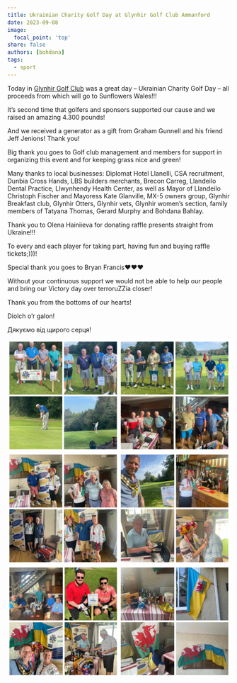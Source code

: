 ```yaml
---
title: Ukrainian Charity Golf Day at Glynhir Golf Club Ammanford
date: 2023-09-08
image:
  focal_point: 'top'
share: false
authors: [bohdana]
tags:
  - sport
---
```


Today in <a href="https://www.glynhirgolfclub.co.uk/" target="_blank">Glynhir Golf Club</a>  was a great day – Ukrainian Charity Golf Day – all proceeds from which will go to Sunflowers Wales!!! 

<!--more-->

It’s second time that golfers and sponsors supported our cause and we raised an amazing 4.300 pounds!

And we received a generator as a gift from Graham Gunnell and his friend Jeff Jenions! Thank you!

Big thank you goes to Golf club management and members for support in organizing this event and for keeping grass nice and green!

Many thanks to local businesses: Diplomat Hotel Llanelli, CSA  recruitment, Dunbia Cross Hands, LBS builders merchants, Brecon Carreg, Llandeilo Dental Practice, Llwynhendy Health Center, as well as Mayor of Llandeilo Christoph Fischer and Mayoress Kate Glanville, MX-5 owners group, Glynhir Breakfast club, Glynhir Otters, Glynhir vets, Glynhir women’s section, family members of Tatyana Thomas, Gerard Murphy and Bohdana Bahlay.

Thank you to Olena Hainiieva for donating raffle presents straight from Ukraine!!!

To every and each player for taking part, having fun and buying raffle tickets;)))!

Special thank you goes to Bryan Francis❤️❤️❤️

Without your continuous support we would not be able to help our people and bring our Victory day over terroruZZia closer!

Thank you from the bottoms of our hearts!

Diolch o’r galon!

Дякуємо від щирого серця!



 

<div style="margin-top: 0;"><img src="golf1.jpg" alt="golf1" width="50%" style="display: inline; margin-top: 0;"/><img src="golf2.jpg" alt="golf2" width="50%" style="display: inline; margin-top: 0;"/></div>

<div style="margin-top: 0;"><img src="golf3.jpg" alt="golf3" width="50%" style="display: inline; margin-top: 0;"/><img src="golf4.jpg" alt="golf4" width="50%" style="display: inline; margin-top: 0;"/></div>

<div style="margin-top: 0;"><img src="golf5.jpg" alt="golf5" width="50%" style="display: inline; margin-top: 0;"/><img src="golf6.jpg" alt="golf6" width="50%" style="display: inline; margin-top: 0;"/></div>

